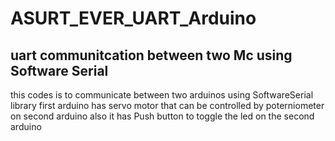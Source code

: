 # ASURT_EVER_UART_Arduino
## uart communitcation between two Mc using Software Serial
this codes is to communicate between two arduinos using SoftwareSerial library
first arduino has servo motor that can be controlled by poterniometer on second arduino
also it has Push button to toggle the led on the second arduino
